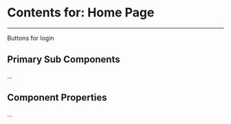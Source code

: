 # Contents for: Home Page
---
Buttons for login

## Primary Sub Components

...

## Component Properties

...